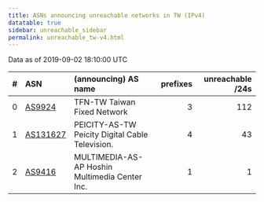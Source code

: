 ```yaml
---
title: ASNs announcing unreachable networks in TW (IPv4)
datatable: true
sidebar: unreachable_sidebar
permalink: unreachable_tw-v4.html
---
```


Data as of 2019-09-02 18:10:00 UTC


<div class="datatable-begin"></div>

|   # | ASN                                      | (announcing) AS name                            |   prefixes |   unreachable /24s |
|----:|:-----------------------------------------|:------------------------------------------------|-----------:|-------------------:|
|   0 | [AS9924](unreachable_AS9924-v4.html)     | TFN-TW Taiwan Fixed Network                     |          3 |                112 |
|   1 | [AS131627](unreachable_AS131627-v4.html) | PEICITY-AS-TW Peicity Digital Cable Television. |          4 |                 43 |
|   2 | [AS9416](unreachable_AS9416-v4.html)     | MULTIMEDIA-AS-AP Hoshin Multimedia Center Inc.  |          1 |                  1 |

<div class="datatable-end"></div>